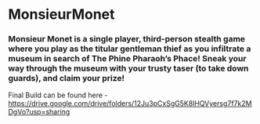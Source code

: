# MonsieurMonet
### Monsieur Monet is a single player, third-person stealth game where you play as the titular gentleman thief as you infiltrate a museum in search of The Phine Pharaoh’s Phace! Sneak your way through the museum with your trusty taser (to take down guards), and claim your prize!


Final Build can be found here - https://drive.google.com/drive/folders/12Ju3pCxSgG5K8lHQVyersg7f7k2MDgVo?usp=sharing 

